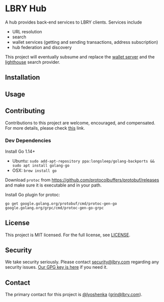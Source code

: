 # LBRY Hub

A hub provides back-end services to LBRY clients. Services include

- URL resolution
- search
- wallet services (getting and sending transactions, address subscription)
- hub federation and discovery

This project will eventually subsume and replace the 
[wallet server](https://github.com/lbryio/lbry-sdk/blob/v0.92.0/docker/Dockerfile.wallet_server) 
and the [lighthouse](https://github.com/lbryio/lighthouse) search provider.

## Installation

## Usage

## Contributing

Contributions to this project are welcome, encouraged, and compensated. For more details, please check [this](https://lbry.tech/contribute) link.

### Dev Dependencies

Install Go 1.14+

- Ubuntu: `sudo add-apt-repository ppa:longsleep/golang-backports && sudo apt install golang-go`
- OSX: `brew install go`

Download `protoc` from https://github.com/protocolbuffers/protobuf/releases and make sure it is 
executable and in your path.

Install Go plugin for protoc:

```
go get google.golang.org/protobuf/cmd/protoc-gen-go google.golang.org/grpc/cmd/protoc-gen-go-grpc
```


## License

This project is MIT licensed. For the full license, see [LICENSE](LICENSE).

## Security

We take security seriously. Please contact security@lbry.com regarding any security issues. [Our GPG key is here](https://lbry.com/faq/gpg-key) if you need it.

## Contact

The primary contact for this project is [@lyoshenka](https://github.com/lyoshenka) ([grin@lbry.com](mailto:grin@lbry.com)).